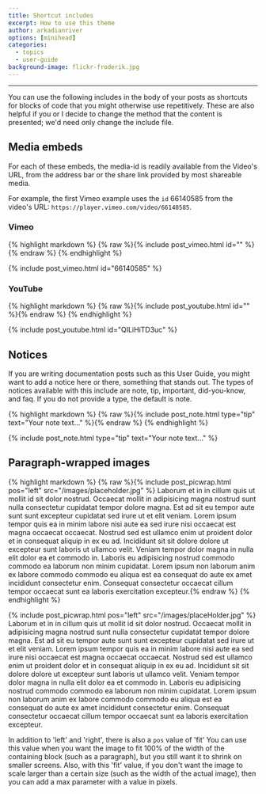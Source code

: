 ```yaml
---
title: Shortcut includes
excerpt: How to use this theme
author: arkadianriver
options: [minihead]
categories:
  - topics
  - user-guide
background-image: flickr-froderik.jpg
---
```


<hr />

You can use the following includes in the body of your posts as shortcuts
for blocks of code that you might otherwise use repetitively. These are
also helpful if you or I decide to change the method that the content is
presented; we'd need only change the include file.

## Media embeds

For each of these embeds, the media-id is readily available from the Video's
URL, from the address bar or the share link provided by most shareable media.

For example, the first Vimeo example uses the `id` 66140585
from the video's URL: `https://player.vimeo.com/video/66140585`.

### Vimeo

{% highlight markdown %}
{% raw %}{% include post_vimeo.html id="<media-id>" %}{% endraw %}
{% endhighlight %}

{% include post_vimeo.html id="66140585" %}

### YouTube

{% highlight markdown %}
{% raw %}{% include post_youtube.html id="<media-id>" %}{% endraw %}
{% endhighlight %}

{% include post_youtube.html id="QILiHiTD3uc" %}

## Notices

If you are writing documentation posts such as this User Guide, you might
want to add a notice here or there, something that stands out. The types
of notices available with this include are note, tip, important, did-you-know,
and faq. If you do not provide a type, the default is note.

{% highlight markdown %}
{% raw %}{% include post_note.html type="tip" text="Your note text..." %}{% endraw %}
{% endhighlight %}

{% include post_note.html type="tip" text="Your note text..." %}

## Paragraph-wrapped images

{% highlight markdown %}
{% raw %}{% include post_picwrap.html pos="left" src="/images/placeholder.jpg" %}
Laborum et in in cillum quis ut mollit id sit dolor nostrud. Occaecat mollit
in adipisicing magna nostrud sunt nulla consectetur cupidatat tempor dolore
magna. Est ad sit eu tempor aute sunt sunt excepteur cupidatat sed irure ut et
elit veniam. Lorem ipsum tempor quis ea in minim labore nisi aute ea sed irure
nisi occaecat est magna occaecat occaecat. Nostrud sed est ullamco enim ut
proident dolor et in consequat aliquip in ex eu ad. Incididunt sit sit dolore
dolore ut excepteur sunt laboris ut ullamco velit. Veniam tempor dolor magna
in nulla elit dolor ea et commodo in. Laboris eu adipisicing nostrud commodo
commodo ea laborum non minim cupidatat. Lorem ipsum non laborum anim ex labore
commodo commodo eu aliqua est ea consequat do aute ex amet incididunt
consectetur enim. Consequat consectetur occaecat cillum tempor occaecat sunt
ea laboris exercitation excepteur.{% endraw %}
{% endhighlight %}

{% include post_picwrap.html pos="left" src="/images/placeHolder.jpg" %}
Laborum et in in cillum quis ut mollit id sit dolor nostrud. Occaecat mollit
in adipisicing magna nostrud sunt nulla consectetur cupidatat tempor dolore
magna. Est ad sit eu tempor aute sunt sunt excepteur cupidatat sed irure ut et
elit veniam. Lorem ipsum tempor quis ea in minim labore nisi aute ea sed irure
nisi occaecat est magna occaecat occaecat. Nostrud sed est ullamco enim ut
proident dolor et in consequat aliquip in ex eu ad. Incididunt sit sit dolore
dolore ut excepteur sunt laboris ut ullamco velit. Veniam tempor dolor magna
in nulla elit dolor ea et commodo in. Laboris eu adipisicing nostrud commodo
commodo ea laborum non minim cupidatat. Lorem ipsum non laborum anim ex labore
commodo commodo eu aliqua est ea consequat do aute ex amet incididunt
consectetur enim. Consequat consectetur occaecat cillum tempor occaecat sunt
ea laboris exercitation excepteur.

In addition to 'left' and 'right', there is also a `pos` value of 'fit' You
can use this value when you want the image to fit 100% of the width of the
containing block (such as a paragraph), but you still want it to shrink on
smaller screens. Also, with this 'fit' value, if you don't want the image
to scale larger than a certain size (such as the width of the actual image),
then you can add a max parameter with a value in pixels.
